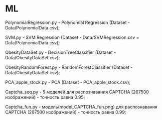 # ML
PolynomialRegression.py - Polynomial Regression (Dataset - Data/PolynomialData.csv);

SVM.py - SVM Regression (Dataset - Data/SVMRegression.csv = Data/PolynomialData.csv);

ObesityDataSet.py - DecisionTreeClassifier (Dataset - Data/ObesityDataSet.csv);

ObesityRandomForest.py - RandomForestClassifier (Dataset - Data/ObesityDataSet.csv);

PCA_apple_stock.py - PCA (Dataset - PCA_apple_stock.csv);

Captcha_seq.py - 5 моделей для распознавания  CAPTCHA (267500 изображений) - точность равна 0.95;

Captcha_fun.py - модель(model_CAPTCHA_fun.png) для распознавания  CAPTCHA (267500 изображений) - точность равна 0.99;
